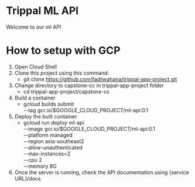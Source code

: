 # Trippal ML API
Welcome to our ml API

# How to setup with GCP
1. Open Cloud Shell
2. Clone this project using this command:
    - git clone https://github.com/fadilwahana/trippal-app-project.git
3. Change directory to capstone-cc in trippal-app-project folder
    - cd trippal-app-project/capstone-cc
4. Build a container
    - gcloud builds submit \
      --tag gcr.io/$GOOGLE_CLOUD_PROJECT/ml-api:0.1
5. Deploy the built container
    - gcloud run deploy ml-api \
      --image gcr.io/$GOOGLE_CLOUD_PROJECT/ml-api:0.1 \
      --platform managed \
      --region asia-southeast2 \
      --allow-unauthenticated \
      --max-instances=2 \
      --cpu 2 \
      --memory 8G
6. Once the server is running, check the API documentation using {service URL}/docs
